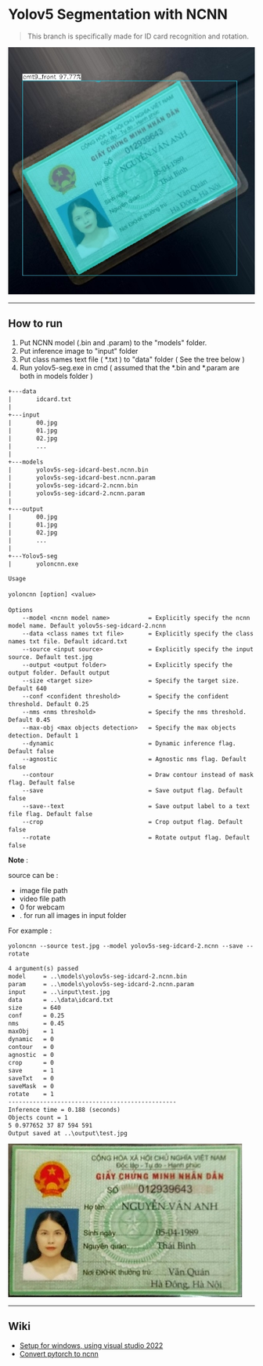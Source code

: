 # Yolov5 Segmentation with NCNN

> This branch is specifically made for ID card recognition and rotation.

![cmnd](./output/test.jpg)

---

## How to run

1. Put NCNN model (.bin and .param) to the "models" folder.
2. Put inference image to "input" folder
3. Put class names text file ( *.txt ) to "data" folder ( See the tree below )
4. Run yolov5-seg.exe in cmd ( assumed that the *.bin and *.param are both in models folder )

```
+---data
|       idcard.txt
|       
+---input
|       00.jpg
|       01.jpg
|       02.jpg
|       ...
|
+---models
|       yolov5s-seg-idcard-best.ncnn.bin
|       yolov5s-seg-idcard-best.ncnn.param
|       yolov5s-seg-idcard-2.ncnn.bin
|       yolov5s-seg-idcard-2.ncnn.param
|
+---output
|       00.jpg
|       01.jpg
|       02.jpg
|       ...
|
+---Yolov5-seg
|       yoloncnn.exe
```  

```
Usage

yoloncnn [option] <value>

Options
    --model <ncnn model name>           = Explicitly specify the ncnn model name. Default yolov5s-seg-idcard-2.ncnn
    --data <class names txt file>       = Explicitly specify the class names txt file. Default idcard.txt
    --source <input source>             = Explicitly specify the input source. Default test.jpg
    --output <output folder>            = Explicitly specify the output folder. Default output
    --size <target size>                = Specify the target size. Default 640
    --conf <confident threshold>        = Specify the confident threshold. Default 0.25
    --nms <nms threshold>               = Specify the nms threshold. Default 0.45
    --max-obj <max objects detection>   = Specify the max objects detection. Default 1
    --dynamic                           = Dynamic inference flag. Default false
    --agnostic                          = Agnostic nms flag. Default false
    --contour                           = Draw contour instead of mask flag. Default false
    --save                              = Save output flag. Default false
    --save--text                        = Save output label to a text file flag. Default false
    --crop                              = Crop output flag. Default false
    --rotate                            = Rotate output flag. Default false
```

**Note** :

source can be :

- image file path
- video file path
- 0 for webcam
- . for run all images in input folder

For example :

```
yoloncnn --source test.jpg --model yolov5s-seg-idcard-2.ncnn --save --rotate
```

```
4 argument(s) passed
model     = ..\models\yolov5s-seg-idcard-2.ncnn.bin
param     = ..\models\yolov5s-seg-idcard-2.ncnn.param
input     = ..\input\test.jpg
data      = ..\data\idcard.txt
size      = 640
conf      = 0.25
nms       = 0.45
maxObj    = 1
dynamic   = 0
contour   = 0
agnostic  = 0
crop      = 0
save      = 1
saveTxt   = 0
saveMask  = 0
rotate    = 1
------------------------------------------------
Inference time = 0.188 (seconds)
Objects count = 1
5 0.977652 37 87 594 591
Output saved at ..\output\test.jpg
```

![test_0_cmt9_front.jpg](./output/rotate/test_0_cmt9_front.jpg)

---

## Wiki

- [Setup for windows, using visual studio 2022](https://github.com/canh25xp/Yolov5-segmentation-ncnn/wiki/How-to-build)
- [Convert pytorch to ncnn](https://github.com/canh25xp/Yolov5-segmentation-ncnn/wiki/Convert-pytorch-model-to-ncnn-model)

